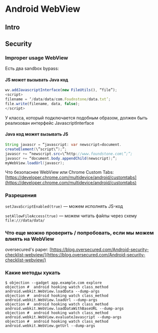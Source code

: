 # Android WebView

## Intro

## Security

### Improper usage WebView

Есть два sandbox bypass:&#x20;

#### JS может вызывать Java код

```javascript
wv.addJavascriptInterface(new FileUtils(), “file”);
<script>
filename = ‘/data/data/com.Foudnstone/data.txt’;
file.write(filename, data, false);
</script>
```

У класса, который подключается подобным образом, должен быть реализован интерфейс  JavascriptInterface

#### Java код может вызывать JS

```java
String javascr = “javascript: var newscript=document.
createElement(\”script\”);”;
javascr += “newscript.src=\”http://www.foundstone.com\”;”;
javascr += “document.body.appendChild(newscript);”;
myWebView.loadUrl(javascr);
```

Что безопаснее WebView или Chrome Custom Tabs: [https://developer.chrome.com/multidevice/android/customtabs](https://developer.chrome.com/multidevice/android/customtabs)

### Разрешения

`setJavaScriptEnabled(true)` — можем исполнять JS-код

`setAllowFileAccess(true)` — можем читать файлы через схему `file:///data/data/`



### Что еще можно проверить / попробовать, если мы можем влиять на WebView

oversecured's paper: [https://blog.oversecured.com/Android-security-checklist-webview/](https://blog.oversecured.com/Android-security-checklist-webview/)

### Какие методы хукать

```
$ objection --gadget app.example.com explore
objection #  android hooking watch class_method android.webkit.WebView.loadData --dump-args
objection #  android hooking watch class_method android.webkit.WebView.loadUrl --dump-args
objection #  android hooking watch class_method android.webkit.WebView.loadDataWithBaseURL --dump-args
objection #  android hooking watch class_method android.webkit.WebView.evaluateJavascript --dump-args
objection #  android hooking watch class_method android.webkit.WebView.getUrl --dump-args
```
